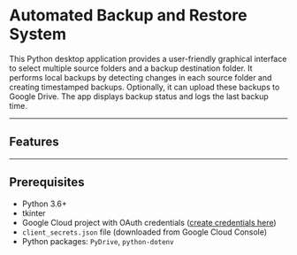 # Automated Backup and Restore System

This Python desktop application provides a user-friendly graphical interface to select multiple source folders and a backup destination folder. It performs local backups by detecting changes in each source folder and creating timestamped backups. Optionally, it can upload these backups to Google Drive. The app displays backup status and logs the last backup time.

---

## Features

---

## Prerequisites

- Python 3.6+
- tkinter
- Google Cloud project with OAuth credentials ([create credentials here](https://console.cloud.google.com/apis/credentials))
- `client_secrets.json` file (downloaded from Google Cloud Console)
- Python packages: `PyDrive`, `python-dotenv`


